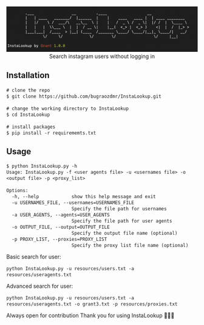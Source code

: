 <p align=center>
  <br>
  <a href="https://github.com/bugraozdmr/InstaLookup/blob/main/images/image.png" target="_blank"><img src="https://raw.githubusercontent.com/bugraozdmr/InstaLookup/refs/heads/main/images/image.png"/></a>
  <br>
  <span>Search instagram users without logging in</span>
  <br>
</p>




## Installation

```console
# clone the repo
$ git clone https://github.com/bugraozdmr/InstaLookup.git

# change the working directory to InstaLookup
$ cd InstaLookup

# install packages
$ pip install -r requirememts.txt

```

## Usage

```console
$ python InstaLookup.py -h
Usage: InstaLookup.py -f <user agents file> -u <usernames file> -o <output file> -p <proxy_list>

Options:
  -h, --help            show this help message and exit
  -u USERNAMES_FILE, --usernames=USERNAMES_FILE
                        Specify the file path for usernames
  -a USER_AGENTS, --agents=USER_AGENTS
                        Specify the file path for user agents
  -o OUTPUT_FILE, --output=OUTPUT_FILE
                        Specify the output file name (optional)
  -p PROXY_LIST, --proxies=PROXY_LIST
                        Specify the proxy list file name (optional)
```

Basic search for user:
```
python InstaLookup.py -u resources/users.txt -a resources/useragents.txt
```
Advanced search for user:
```
python InstaLookup.py -u resources/users.txt -a resources/useragents.txt -o grant3.txt -p resources/proxies.txt
```

Always open for contribution
Thank you for using InstaLookup 🎉🎉🎉
